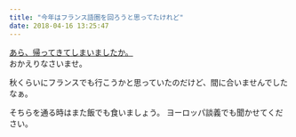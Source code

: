 ```yaml
---
title: "今年はフランス語圏を回ろうと思ってたけれど"
date: 2018-04-16 13:25:47
---
```


[あら、帰ってきてしまいましたか。](http://hoshina.denpa.org/diary/201803l.html#d20180325-1)  
おかえりなさいませ。
 
秋くらいにフランスでも行こうかと思っていたのだけど、間に合いませんでしたなぁ。

そちらを通る時はまた飯でも食いましょう。
ヨーロッパ談義でも聞かせてください。
